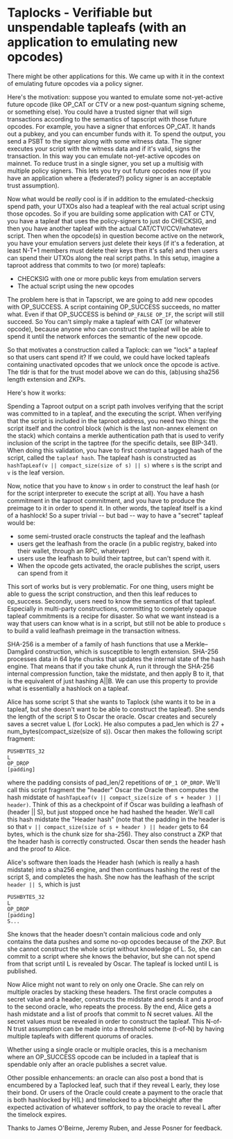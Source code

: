 # Taplocks - Verifiable but unspendable tapleafs (with an application to emulating new opcodes)

There might be other applications for this. We came up with it in the context of emulating future opcodes via a policy signer. 

Here's the motivation: suppose you wanted to emulate some not-yet-active future opcode (like OP_CAT or CTV or a new post-quantum signing scheme, or something else). You could have a trusted signer that will sign transactions according to the semantics of tapscript with those future opcodes. For example, you have a signer that enforces OP_CAT. It hands out a pubkey, and you can encumber funds with it. To spend the output, you send a PSBT to the signer along with some witness data. The signer executes your script with the witness data and if it's valid, signs the transaction. In this way you can emulate not-yet-active opcodes on mainnet. To reduce trust in a single signer, you set up a multisig with multiple policy signers. This lets you try out future opcodes now (if you have an application where a (federated?) policy signer is an acceptable trust assumption).

Now what would be *really* cool is if in addition to the emulated-checksig spend path, your UTXOs also had a teapleaf with the real actual script using those opcodes. So if you are building some application with CAT or CTV, you have a tapleaf that uses the policy-signers to just do CHECKSIG, and then you have another tapleaf with the actual CAT/CTV/CCV/whatever script. Then when the opcode(s) in question become active on the network, you have your emulation servers just delete their keys (if it's a federation, at least N-T+1 members must delete their keys then it's safe) and then users can spend their UTXOs along the real script paths. In this setup, imagine a taproot address that commits to two (or more) tapleafs:

- CHECKSIG with one or more public keys from emulation servers
- The actual script using the new opcodes


The problem here is that in Tapscript, we are going to add new opcodes with OP_SUCCESS. A script containing OP_SUCCESS succeeds, no matter what. Even if that OP_SUCCESS is behind `OP_FALSE OP_IF`, the script will still succeed. So You can't simply make a tapleaf with CAT (or whatever opcode), because anyone who can construct the tapleaf will be able to spend it until the network enforces the semantic of the new opcode.

So that motivates a construction called a Taplock: can we "lock" a tapleaf so that users cant spend it? If we could, we could have locked tapleafs containing unactivated opcodes that we unlock once the opcode is active. The tldr is that for the trust model above we can do this, (ab)using sha256 length extension and ZKPs. 

Here's how it works:

Spending a Taproot output on a script path involves verifying that the script was committed to in a tapleaf, and the executing the script. When verifying that the script is included in the taproot address, you need two things: the script itself and the control block (which is the last non-annex element on the stack) which contains a merkle authentication path that is used to verify inclusion of the script in the taptree (for the specific details, see BIP-341). When doing this validation, you have to first construct a tagged hash of the script, called the `tapleaf hash`. The tapleaf hash is constructed as `hashTapLeaf(v || compact_size(size of s) || s)` where `s` is the script and `v` is the leaf version. 

Now, notice that you have to *know* `s` in order to construct the leaf hash (or for the script interpreter to execute the script at all). You have a hash commitment in the taproot commitment, and you have to produce the preimage to it in order to spend it. In other words, the tapleaf itself is a kind of a hashlock! So a super trivial -- but bad -- way to have a "secret" tapleaf would be:

- some semi-trusted oracle constructs the tapleaf and the leafhash
- users get the leafhash from the oracle (in a public registry, baked into their wallet, through an RPC, whatever)
- users use the leafhash to build their taptree, but can't spend with it. 
- When the opcode gets activated, the oracle publishes the script, users can spend from it

This sort of works but is very problematic. For one thing, users might be able to guess the script construction, and then this leaf reduces to op_success. Secondly, users need to know the semantics of that tapleaf. Especially in multi-party constructions, committing to completely opaque tapleaf commitments is a recipe for disaster. So what we want instead is a way that users can know what is in a script, but still not be able to produce `s` to build a valid leafhash preimage in the transaction witness.

SHA-256 is a member of a family of hash functions that use a Merkle–Damgård construction, which is susceptible to length extension. SHA-256 processes data in 64 byte chunks that updates the internal state of the hash engine. That means that if you take chunk A, run it through the SHA-256 internal compression function, take the midstate, and then apply B to it, that is the equivalent of just hashing A||B. We can use this property to provide what is essentially a hashlock on a tapleaf. 

Alice has some script S that she wants to Taplock (she wants it to be in a tapleaf, but she doesn't want to be able to construct the tapleaf). She sends the length of the script S to Oscar the oracle. Oscar creates and securely saves a secret value L (for Lock). He also computes a pad_len which is 27 + num_bytes(compact_size(size of s)). Oscar then makes the following script fragment:

```
PUSHBYTES_32
L
OP_DROP
[padding]
```

where the padding consists of pad_len/2 repetitions of `OP_1 OP_DROP`. We'll call this script fragment the "header" Oscar the Oracle then computes the hash midstate of `hashTapLeaf(v || compact_size(size of s + header ) || header)`. Think of this as a checkpoint of if Oscar was building a leafhash of (header || S), but just stopped once he had hashed the header. We'll call this hash midstate the "Header hash" (note that the padding in the header is so that `v || compact_size(size of s + header ) || header` gets to 64 bytes, which is the chunk size for sha-256). They also construct a ZKP that the header hash is correctly constructed. Oscar then sends the header hash and the proof to Alice.

Alice's software then loads the Header hash (which is really a hash midstate) into a sha256 engine, and then continues hashing the rest of the script S, and completes the hash. She now has the leafhash of the script `header || S`, which is just 

```
PUSHBYTES_32
L
OP_DROP
[padding]
S...
```

She knows that the header doesn't contain malicious code and only contains the data pushes and some no-op opcodes because of the ZKP. But she cannot construct the whole script without knowledge of L. So, she can commit to a script where she knows the behavior, but she can not spend from that script until L is revealed by Oscar. The tapleaf is locked until L is published.

Now Alice might not want to rely on only one Oracle. She can rely on multiple oracles by stacking these headers. The first oracle computes a secret value and a header, constructs the midstate and sends it and a proof to the second oracle, who repeats the process. By the end, Alice gets a hash midstate and a list of proofs that commit to N secret values. All the secret values must be revealed in order to construct the tapleaf. This N-of-N trust assumption can be made into a threshold scheme (t-of-N) by having multiple tapleafs with different quorums of oracles. 

Whether using a single oracle or multiple oracles, this is a mechanism where an OP_SUCCESS opcode can be included in a tapleaf that is spendable only after an oracle publishes a secret value. 

Other possible enhancements: an oracle can also post a bond that is encumbered by a Taplocked leaf, such that if they reveal L early, they lose their bond. Or users of the Oracle could create a payment to the oracle that is both hashlocked by H(L) and timelocked to a blockheight after the expected activation of whatever softfork, to pay the oracle to reveal L after the timelock expires.

Thanks to James O'Beirne, Jeremy Ruben, and Jesse Posner for feedback. 